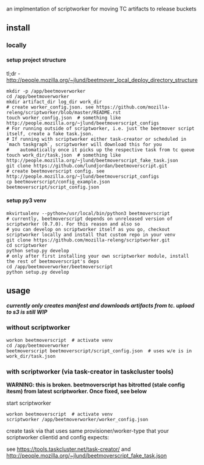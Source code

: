 an implmentation of scriptworker for moving TC artifacts to release buckets


## install

### locally

#### setup project structure

tl;dr - http://people.mozilla.org/~jlund/beetmover_local_deploy_directory_structure

```
mkdir -p /app/beetmoverworker
cd /app/beetmoverworker
mkdir artifact_dir log_dir work_dir
# create worker_config.json. see https://github.com/mozilla-releng/scriptworker/blob/master/README.rst
touch worker_config.json  # something like http://people.mozilla.org/~jlund/beetmoverscript_configs
# For running outside of scriptworker, i.e. just the beetmover script itself, create a fake task.json.
# If running with scriptworker either task-creator or scheduled in `mach taskgraph`, scriptworker will download this for you
#    automatically once it picks up the respective task from tc queue
touch work_dir/task.json  # something like http://people.mozilla.org/~jlund/beetmoverscript_fake_task.json
git clone https://github.com/lundjordan/beetmoverscript.git
# create beetmoverscript config. see http://people.mozilla.org/~jlund/beetmoverscript_configs
cp beetmoverscript/config_example.json beetmoverscript/script_config.json
```

#### setup py3 venv

```
mkvirtualenv --python=/usr/local/bin/python3 beetmoverscript
# currently, beetmoverscript depends on unreleased version of scriptworker (0.7.0). For this reason and also so
# you can develop on scriptworker itself as you go, checkout scriptworker locally and install that custom repo in your venv
git clone https://github.com/mozilla-releng/scriptworker.git
cd scriptworker
python setup.py develop
# only after first installing your own scriptworker module, install the rest of beetmoverscript's deps
cd /app/beetmoverworker/beetmoverscript
python setup.py develop
```

## usage

***currently only creates manifest and downloads artifacts from tc. upload to s3 is still WIP***

### without scriptworker

```
workon beetmoverscript  # activate venv
cd /app/beetmoverworker
beetmoverscript beetmoverscript/script_config.json  # uses w/e is in work_dir/task.json
```

### with scriptworker (via task-creator in taskcluster tools)

**WARNING: this is broken. beetmoverscript has bitrotted (stale config itesm) from latest scriptworker. Once fixed, see below**

start scriptworker
```
workon beetmoverscript  # activate venv
scriptworker /app/beetmoverworker/worker_config.json
```

create task via that uses same provisioner/worker-type that your scriptworker clientid and config expects:

see https://tools.taskcluster.net/task-creator/ and http://people.mozilla.org/~jlund/beetmoverscript_fake_task.json
